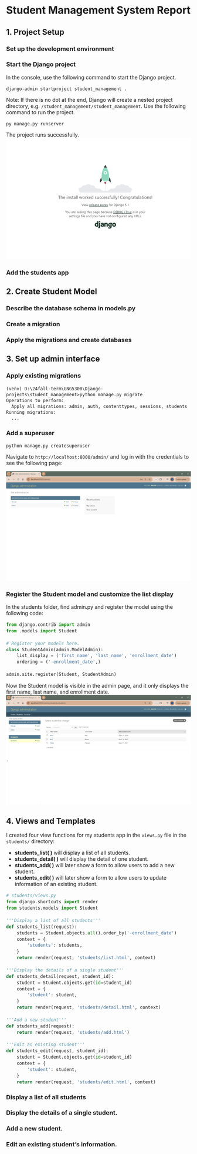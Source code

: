 # Student Management System Report
## 1. Project Setup
### Set up the development environment

### Start the Django project
In the console, use the following command to start the Django project.
```
django-admin startproject student_management .
```
Note: If there is no dot at the end, Django will create a nested project directory, e.g. `/student_management/student_management`.
Use the following command to run the project.
```
py manage.py runserver
```
The project runs successfully.
![alt text](image.png)

### Add the students app

## 2. Create Student Model
### Describe the database schema in models.py
### Create a migration
### Apply the migrations and create databases

## 3. Set up admin interface
### Apply existing migrations
```shell
(venv) D:\24fall-term\GNG5300\Django-projects\student_management>python manage.py migrate
Operations to perform:
  Apply all migrations: admin, auth, contenttypes, sessions, students
Running migrations:
  ...
```
### Add a superuser
```
python manage.py createsuperuser
```
Navigate to `http://localhost:8000/admin/` and log in with the credentials to see the following page:

![alt admin page](image-1.png)

### Register the Student model and customize the list display
In the students folder, find admin.py and register the model using the following code:
```python
from django.contrib import admin
from .models import Student

# Register your models here.
class StudentAdmin(admin.ModelAdmin):
    list_display = ('first_name', 'last_name', 'enrollment_date')
    ordering = ('-enrollment_date',)

admin.site.register(Student, StudentAdmin)
```
Now the Student model is visible in the admin page, and it only displays the first name, last name, and enrollment date.
![alt text](image-2.png)

## 4. Views and Templates
I created four view functions for my students app in the `views.py` file in the `students/` directory:
- **students_list( )** will display a list of all students.
- **students_detail( )** will display the detail of one student. 
- **students_add( )** will later show a form to allow users to add a new student.
- **students_edit( )** will later show a form to allow users to update information of an existing student.

```python
# students/views.py
from django.shortcuts import render
from students.models import Student

'''Display a list of all students'''
def students_list(request):
    students = Student.objects.all().order_by('-enrollment_date')
    context = {
        'students': students,
    }
    return render(request, 'students/list.html', context)

'''Display the details of a single student'''
def students_detail(request, student_id):
    student = Student.objects.get(id=student_id)
    context = {
        'student': student,
    }
    return render(request, 'students/detail.html', context)

'''Add a new student'''
def students_add(request):
    return render(request, 'students/add.html')

'''Edit an existing student'''
def students_edit(request, student_id):
    student = Student.objects.get(id=student_id)
    context = {
        'student': student,
    }
    return render(request, 'students/edit.html', context)
```
### Display a list of all students
### Display the details of a single student.
### Add a new student.
### Edit an existing student’s information.